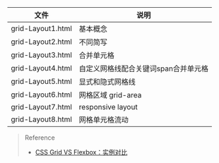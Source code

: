 文件|说明
---|---
grid-Layout1.html|基本概念
grid-Layout2.html|不同简写
grid-Layout3.html|合并单元格
grid-Layout4.html|自定义网格线配合关键词span合并单元格
grid-Layout5.html|显式和隐式网格线
grid-Layout6.html|网格区域 grid-area
grid-Layout7.html|responsive layout
grid-Layout8.html|网格单元格流动

> Reference
> - [CSS Grid VS Flexbox：实例对比](https://www.jianshu.com/p/6262c3e48443)

